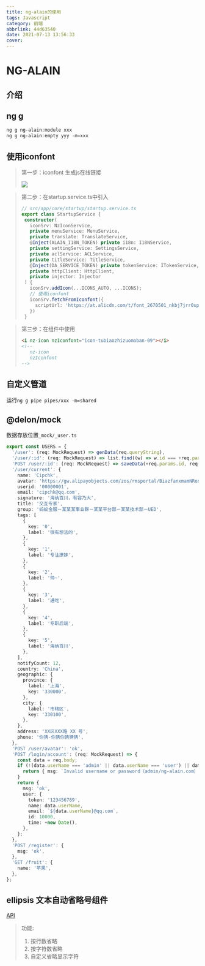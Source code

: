 ```yaml
---
title: ng-alain的使用
tags: Javascript
category: 前端
abbrlink: 44d63540
date: 2021-07-13 13:56:33
cover:
---
```


# NG-ALAIN

## 介绍

## ng g

~~~powershell
ng g ng-alain:module xxx
ng g ng-alain:empty yyy -m=xxx
~~~

## 使用iconfont

> 第一步：iconfont 生成js在线链接
>
>![](https://gitee.com/huang_jian_hua/blog-images-bed/raw/master/20210713143820.png)

> 第二步：在startup.service.ts中引入
>
>```ts
>// src/app/core/startup/startup.service.ts
>export class StartupService {
>  constructor(
>    iconSrv: NzIconService,
>    private menuService: MenuService,
>    private translate: TranslateService,
>    @Inject(ALAIN_I18N_TOKEN) private i18n: I18NService,
>    private settingService: SettingsService,
>    private aclService: ACLService,
>    private titleService: TitleService,
>    @Inject(DA_SERVICE_TOKEN) private tokenService: ITokenService,
>    private httpClient: HttpClient,
>    private injector: Injector
>  ) {
>    iconSrv.addIcon(...ICONS_AUTO, ...ICONS);
>    // 使用iconfont
>    iconSrv.fetchFromIconfont({
>      scriptUrl: 'https://at.alicdn.com/t/font_2670501_nkbj7jrr0sp.js'
>    })
>  }
>```


> 第三步：在组件中使用
>
>```html
><i nz-icon nzIconfont="icon-tubiaozhizuomoban-09"></i>
><!-- 
>    nz-icon
>    nzIconfont
> -->
>```


## 自定义管道
运行`ng g pipe pipes/xxx -m=shared`

## @delon/mock
数据存放位置`_mock/_user.ts`
```ts
export const USERS = {
  '/user': (req: MockRequest) => genData(req.queryString),
  '/user/:id': (req: MockRequest) => list.find((w) => w.id === +req.params.id),
  'POST /user/:id': (req: MockRequest) => saveData(+req.params.id, req.body),
  '/user/current': {
    name: 'Cipchk',
    avatar: 'https://gw.alipayobjects.com/zos/rmsportal/BiazfanxmamNRoxxVxka.png',
    userid: '00000001',
    email: 'cipchk@qq.com',
    signature: '海纳百川，有容乃大',
    title: '交互专家',
    group: '蚂蚁金服－某某某事业群－某某平台部－某某技术部－UED',
    tags: [
      {
        key: '0',
        label: '很有想法的',
      },
      {
        key: '1',
        label: '专注撩妹',
      },
      {
        key: '2',
        label: '帅~',
      },
      {
        key: '3',
        label: '通吃',
      },
      {
        key: '4',
        label: '专职后端',
      },
      {
        key: '5',
        label: '海纳百川',
      },
    ],
    notifyCount: 12,
    country: 'China',
    geographic: {
      province: {
        label: '上海',
        key: '330000',
      },
      city: {
        label: '市辖区',
        key: '330100',
      },
    },
    address: 'XX区XXX路 XX 号',
    phone: '你猜-你猜你猜猜猜',
  },
  'POST /user/avatar': 'ok',
  'POST /login/account': (req: MockRequest) => {
    const data = req.body;
    if (!(data.userName === 'admin' || data.userName === 'user') || data.password !== 'ng-alain.com') {
      return { msg: `Invalid username or password（admin/ng-alain.com）` };
    }
    return {
      msg: 'ok',
      user: {
        token: '123456789',
        name: data.userName,
        email: `${data.userName}@qq.com`,
        id: 10000,
        time: +new Date(),
      },
    };
  },
  'POST /register': {
    msg: 'ok',
  },
  'GET /fruit': {
    name: '苹果',
  },
};
```

## ellipsis 文本自动省略号组件
[API](https://ng-alain.com/components/ellipsis/zh?#API)
>功能:
>1. 按行数省略
>2. 按字符数省略
>3. 自定义省略显示字符
